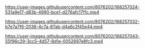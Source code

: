 https://user-images.githubusercontent.com/8076202/168257024-531a9e17-d83b-4990-bce1-d276afc17f1c.mp4

https://user-images.githubusercontent.com/8076202/168257032-b7e7a7f6-2038-4c7a-87ab-d4a6c2f45e44.mp4

https://user-images.githubusercontent.com/8076202/168257043-55f96c29-3cc5-4d57-8d1e-0052697e8fc3.mp4